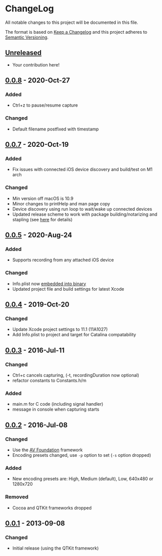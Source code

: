 # ChangeLog

All notable changes to this project will be documented in this file.

The format is based on [Keep a Changelog](KeepAChangelog) and this project
adheres to [Semantic Versioning](Semver).

## [Unreleased]

- Your contribution here!

## [0.0.8] - 2020-Oct-27
### Added
- Ctrl+z to pause/resume capture

### Changed
- Default filename postfixed with timestamp

## [0.0.7] - 2020-Oct-19
### Added
- Fix issues with connected iOS device discovery and build/test on M1 arch

### Changed
- Min version off macOS is 10.9
- Minor changes to printHelp and man page copy
- Device discovery using run loop to wait/wake up connected devices
- Updated release scheme to work with package building/notarizing and stapling
  (see
  [here](https://scriptingosx.com/2021/07/notarize-a-command-line-tool-with-notarytool/) for details)

## [0.0.5] - 2020-Aug-24
### Added
- Supports recording from any attached iOS device

### Changed
- Info.plist now [embedded into binary](https://red-sweater.com/blog/2083/the-power-of-plist)
- Updated project file and build settings for latest Xcode

## [0.0.4] - 2019-Oct-20
### Changed
- Update Xcode project settings to 11.1 (11A1027)
- Add Info.plist to project and target for Catalina compatability

## [0.0.3] - 2016-Jul-11
### Changed
- Ctrl+c cancels capturing, (-t, recordingDuration now optional)
- refactor constants to Constants.h/m

### Added
- main.m for C code (including signal handler)
- message in console when capturing starts

## [0.0.2] - 2016-Jul-08
### Changed
- Use the [AV Foundation](https://developer.apple.com/av-foundation/) framework
- Encoding presets changed, use `-p` option to set (`-s` option dropped)

### Added
- New encoding presets are: High, Medium (default), Low, 640x480 or 1280x720

### Removed
- Cocoa and QTKit frameworks dropped

## [0.0.1] - 2013-09-08
### Changed
- Initial release (using the QTKit framework)

[Unreleased]: https://github.com/matthutchinson/videosnap/compare/v0.0.8...HEAD
[0.0.8]: https://github.com/matthutchinson/videosnap/compare/v0.0.7...v0.0.8
[0.0.7]: https://github.com/matthutchinson/videosnap/compare/v0.0.5...v0.0.7
[0.0.5]: https://github.com/matthutchinson/videosnap/compare/v0.0.4...v0.0.5
[0.0.4]: https://github.com/matthutchinson/videosnap/compare/v0.0.3...v0.0.4
[0.0.3]: https://github.com/matthutchinson/videosnap/compare/v0.0.2...v0.0.3
[0.0.2]: https://github.com/matthutchinson/videosnap/compare/v0.0.1...v0.0.2
[0.0.1]: https://github.com/matthutchinson/videosnap/releases/tag/v0.0.1
[KeepAChangelog]: http://keepachangelog.com/en/1.0.0/
[Semver]: http://semver.org/spec/v2.0.0.html
